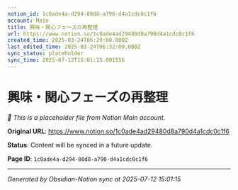 ```yaml
---
notion_id: 1c0ade4a-d294-80d8-a790-d4a1cdc0c1f6
account: Main
title: 興味・関心フェーズの再整理
url: https://www.notion.so/1c0ade4ad29480d8a790d4a1cdc0c1f6
created_time: 2025-03-24T06:29:00.000Z
last_edited_time: 2025-03-24T06:32:00.000Z
sync_status: placeholder
sync_time: 2025-07-12T15:01:15.001556
---
```


# 興味・関心フェーズの再整理

*🔄 This is a placeholder file from Notion Main account.*

**Original URL**: https://www.notion.so/1c0ade4ad29480d8a790d4a1cdc0c1f6

**Status**: Content will be synced in a future update.

**Page ID**: `1c0ade4a-d294-80d8-a790-d4a1cdc0c1f6`

---

*Generated by Obsidian-Notion sync at 2025-07-12 15:01:15*
